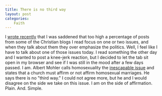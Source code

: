 ```yaml
---
title: There is no third way
layout: post
categories:
    Faith
---
```

I <a href="http://www.bsoi.st/oped/2014/09/22/whenDidChristianityBecomeAllAboutOneOrTwoPoliticalIssues.html">wrote recently</a> that I was saddened that too high a percentage of posts from some of the Christian blogs I read focus on one or two issues, and when they talk about them they over emphasize the politics. Well, I feel like I have to talk about one of those issues today. I read something the other day and I wanted to post a knee-jerk reaction, but I decided to let the tab sit open in my browser and see if I was still in the mood after a few days passed.
I am.
Albert Mohler calls homosexuality the <a href="http://www.albertmohler.com/2014/09/24/homosexuality-as-dividing-line-the-inescapable-issue/">inescapable issue</a> and states that a church must affirm or not affirm homosexual marriages. He says there is no "third way." 
I could not agree more, but he and I would disagree on the side we take on this issue.
I am on the side of affirmation. Plain. And. Simple.

